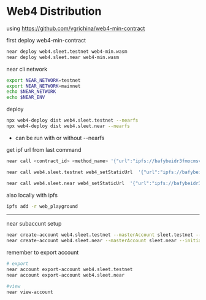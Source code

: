 # Web4 Distribution


using https://github.com/vgrichina/web4-min-contract

first deploy web4-min-contract
```sh
near deploy web4.sleet.testnet web4-min.wasm
near deploy web4.sleet.near web4-min.wasm
```

near cli network
```sh
export NEAR_NETWORK=testnet
export NEAR_NETWORK=mainnet
echo $NEAR_NETWORK 
echo $NEAR_ENV
```

deploy

```sh
npx web4-deploy dist web4.sleet.testnet --nearfs
npx web4-deploy dist web4.sleet.near --nearfs
```
- can be run with or without --nearfs

get ipf url from last command
```sh
near call <contract_id> <method_name> '{"url":"ipfs://bafybeidr3fmocmsvy4wkj2lpjuycbblxrqtipo3j76son5b6fxfhn4mwim"}'

near call web4.sleet.testnet web4_setStaticUrl  '{"url":"ipfs://bafybeidr3fmocmsvy4wkj2lpjuycbblxrqtipo3j76son5b6fxfhn4mwim"}' --use-account  web4.sleet.testnet

near call web4.sleet.near web4_setStaticUrl  '{"url":"ipfs://bafybeidr3fmocmsvy4wkj2lpjuycbblxrqtipo3j76son5b6fxfhn4mwim"}' --use-account web4.sleet.near
```


also locally with ipfs
```sh
ipfs add -r web_playground
```


---




near subaccunt setup

```sh
near create-account web4.sleet.testnet --masterAccount sleet.testnet --initialBalance 1
near create-account web4.sleet.near --masterAccount sleet.near --initialBalance 0.5
```

remember to export account
```sh
# export
near account export-account web4.sleet.testnet
near account export-account web4.sleet.near

#view
near view-account 
```